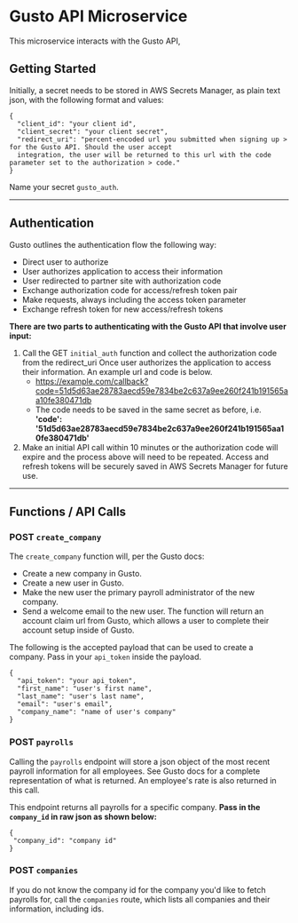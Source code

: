 # Gusto API Microservice
This microservice interacts with the Gusto API, 
## Getting Started
Initially, a secret needs to be stored in AWS Secrets Manager, as plain text json, with the following format and values:
```
{
  "client_id": "your client id",
  "client_secret": "your client secret",
  "redirect_uri": "percent-encoded url you submitted when signing up > for the Gusto API. Should the user accept
  integration, the user will be returned to this url with the code parameter set to the authorization > code."
}
```
Name your secret `gusto_auth`.
________________
## Authentication
Gusto outlines the authentication flow the following way:
* Direct user to authorize
* User authorizes application to access their information
* User redirected to partner site with authorization code
* Exchange authorization code for access/refresh token pair
* Make requests, always including the access token parameter
* Exchange refresh token for new access/refresh tokens

**There are two parts to authenticating with the Gusto API that involve user input:**
1) Call the GET `initial_auth` function and collect the authorization code from the redirect_uri
Once user authorizes the application to access their information. An example url and code is below.
    * https://example.com/callback?code=51d5d63ae28783aecd59e7834be2c637a9ee260f241b191565aa10fe380471db
    * The code needs to be saved in the same secret as before,
    i.e. **'code': '51d5d63ae28783aecd59e7834be2c637a9ee260f241b191565aa10fe380471db'**
2) Make an initial API call within 10 minutes or the authorization code will expire and the process above
will need to be repeated. Access and refresh tokens will be securely saved in AWS Secrets Manager for future use.

________________
## Functions / API Calls
### POST `create_company`
The `create_company` function will, per the Gusto docs:
* Create a new company in Gusto.
* Create a new user in Gusto.
* Make the new user the primary payroll administrator of the new company.
* Send a welcome email to the new user.
The function will return an account claim url from Gusto, which allows a user to complete their account
setup inside of Gusto.

The following is the accepted payload that can be used to create a company. Pass in your `api_token` inside the payload.
```
{
  "api_token": "your api_token",
  "first_name": "user's first name",
  "last_name": "user's last name",
  "email": "user's email",
  "company_name": "name of user's company"
}
```
### POST `payrolls`
Calling the `payrolls` endpoint will store a json object of the most recent payroll information for all employees. See
Gusto docs for a complete representation of what is returned. An employee's rate is also returned in this call.

This endpoint returns all payrolls for a specific company.
**Pass in the `company_id` in raw json as shown below:**
```
{
 "company_id": "company id"
}
```
### POST `companies`
If you do not know the company id for the company you'd like to fetch payrolls for, call the `companies` route, which
lists all companies and their information, including ids.